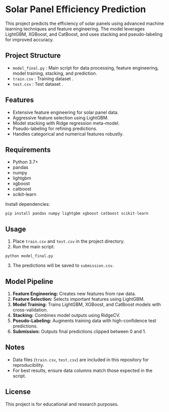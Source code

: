 # Solar Panel Efficiency Prediction

This project predicts the efficiency of solar panels using advanced machine learning techniques and feature engineering. The model leverages LightGBM, XGBoost, and CatBoost, and uses stacking and pseudo-labeling for improved accuracy.

## Project Structure

- `model_final.py` : Main script for data processing, feature engineering, model training, stacking, and prediction.
- `train.csv` : Training dataset .
- `test.csv` : Test dataset .

## Features

- Extensive feature engineering for solar panel data.
- Aggressive feature selection using LightGBM.
- Model stacking with Ridge regression meta-model.
- Pseudo-labeling for refining predictions.
- Handles categorical and numerical features robustly.

## Requirements

- Python 3.7+
- pandas
- numpy
- lightgbm
- xgboost
- catboost
- scikit-learn

Install dependencies:
```
pip install pandas numpy lightgbm xgboost catboost scikit-learn
```

## Usage

1. Place `train.csv` and `test.csv` in the project directory.
2. Run the main script:
```
python model_final.py
```
3. The predictions will be saved to `submission.csv`.

## Model Pipeline

1. **Feature Engineering:** Creates new features from raw data.
2. **Feature Selection:** Selects important features using LightGBM.
3. **Model Training:** Trains LightGBM, XGBoost, and CatBoost models with cross-validation.
4. **Stacking:** Combines model outputs using RidgeCV.
5. **Pseudo-Labeling:** Augments training data with high-confidence test predictions.
6. **Submission:** Outputs final predictions clipped between 0 and 1.

## Notes

- Data files (`train.csv`, `test.csv`) are included in this repository for reproducibility.
- For best results, ensure data columns match those expected in the script.

## License

This project is for educational and research purposes.
